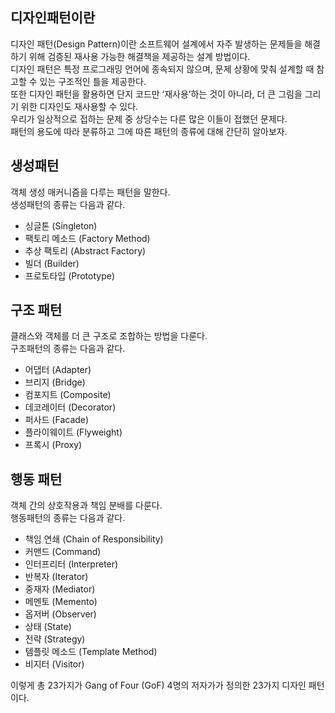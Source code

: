 ## 디자인패턴이란

디자인 패턴(Design Pattern)이란 소프트웨어 설계에서 자주 발생하는 문제들을 해결하기 위해 검증된 재사용 가능한 해결책을 제공하는 설계 방법이다.    
디자인 패턴은 특정 프로그래밍 언어에 종속되지 않으며, 문제 상황에 맞춰 설계할 때 참고할 수 있는 구조적인 틀을 제공한다.      
또한 디자인 패턴을 활용하면 단지 코드만 ‘재사용’하는 것이 아니라, 더 큰 그림을 그리기 위한 디자인도 재사용할 수 있다.     
우리가 일상적으로 접하는 문제 중 상당수는 다른 많은 이들이 접했던 문제다.     
패턴의 용도에 따라 분류하고 그에 따른 패턴의 종류에 대해 간단히 알아보자.     

## 생성패턴 
객체 생성 매커니즘을 다루는 패턴을 말한다.    
생성패턴의 종류는 다음과 같다.     
- 싱글톤 (Singleton)    
- 팩토리 메소드 (Factory Method)    
- 추상 팩토리 (Abstract Factory)   
- 빌더 (Builder)    
- 프로토타입 (Prototype)   
     
## 구조 패턴
클래스와 객체를 더 큰 구조로 조합하는 방법을 다룬다.      
구조패턴의 종류는 다음과 같다.     
- 어댑터 (Adapter)    
- 브리지 (Bridge)    
- 컴포지트 (Composite)    
- 데코레이터 (Decorator)    
- 퍼사드 (Facade)    
- 플라이웨이트 (Flyweight)    
- 프록시 (Proxy)
     
## 행동 패턴
객체 간의 상호작용과 책임 분배를 다룬다.     
행동패턴의 종류는 다음과 같다.     
- 책임 연쇄 (Chain of Responsibility)    
- 커맨드 (Command)     
- 인터프리터 (Interpreter)    
- 반복자 (Iterator)    
- 중재자 (Mediator)    
- 메멘토 (Memento)     
- 옵저버 (Observer)     
- 상태 (State)     
- 전략 (Strategy)     
- 템플릿 메소드 (Template Method)     
- 비지터 (Visitor)

이렇게 총 23가지가 Gang of Four (GoF) 4명의 저자가가 정의한 23가지 디자인 패턴 이다.



